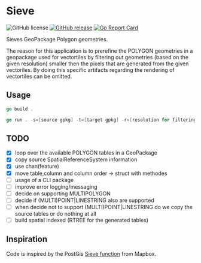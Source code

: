 # Sieve

![GitHub license](https://img.shields.io/github/license/WouterVisscher/sieve)
[![GitHub release](https://img.shields.io/github/release/WouterVisscher/sieve.svg)](https://github.com/WouterVisscher/sieve/releases)
[![Go Report Card](https://goreportcard.com/badge/WouterVisscher/sieve)](https://goreportcard.com/report/WouterVisscher/sieve)

Sieves GeoPackage Polygon geometries.

The reason for this application is to prerefine the POLYGON geometries in a geopackage used for vectortiles by filtering out geometries (based on the given resolution) smaller then the pixels that are generated from the given vectoriles. By doing this specific artifacts regarding the rendering of vectortiles can be omitted.

## Usage

```go
go build .

go run . -s=[source gpkg] -t=[target gpkg] -r=[resolution for filtering]
```

## TODO

- [x] loop over the available POLYGON tables in a GeoPackage
- [x] copy source SpatialReferenceSystem information
- [x] use chan(feature)
- [x] move table,column and column order -> struct with methodes
- [ ] usage of a CLI package
- [ ] improve error logging/messaging
- [ ] decide on supporting MULTIPOLYGON
- [ ] decide if (MULTI)POINT|LINESTRING also are supported
- [ ] when decide not to support (MULTI)POINT|LINESTRING do we copy the source tables or do nothing at all
- [ ] build spatial indexed (RTREE for the generated tables)

## Inspiration

Code is inspired by the PostGis [Sieve function](https://github.com/mapbox/postgis-vt-util/blob/master/src/Sieve.sql) from Mapbox.
